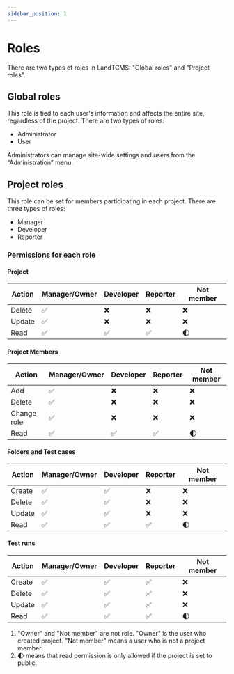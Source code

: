 ```yaml
---
sidebar_position: 1
---
```


# Roles

There are two types of roles in LandTCMS: "Global roles" and "Project roles".

## Global roles

This role is tied to each user's information and affects the entire site, regardless of the project.
There are two types of roles:

- Administrator
- User

Administrators can manage site-wide settings and users from the “Administration” menu.

## Project roles

This role can be set for members participating in each project.
There are three types of roles:

- Manager
- Developer
- Reporter

### Permissions for each role

#### Project

| Action | Manager/Owner | Developer | Reporter | Not member |
| ------ | ------------- | --------- | -------- | ---------- |
| Delete | ✅            | ❌        | ❌       | ❌         |
| Update | ✅            | ❌        | ❌       | ❌         |
| Read   | ✅            | ✅        | ✅       | 🌓         |

#### Project Members

| Action      | Manager/Owner | Developer | Reporter | Not member |
| ----------- | ------------- | --------- | -------- | ---------- |
| Add         | ✅            | ❌        | ❌       | ❌         |
| Delete      | ✅            | ❌        | ❌       | ❌         |
| Change role | ✅            | ❌        | ❌       | ❌         |
| Read        | ✅            | ✅        | ✅       | 🌓         |

#### Folders and Test cases

| Action | Manager/Owner | Developer | Reporter | Not member |
| ------ | ------------- | --------- | -------- | ---------- |
| Create | ✅            | ✅        | ❌       | ❌         |
| Delete | ✅            | ✅        | ❌       | ❌         |
| Update | ✅            | ✅        | ❌       | ❌         |
| Read   | ✅            | ✅        | ✅       | 🌓         |

#### Test runs

| Action | Manager/Owner | Developer | Reporter | Not member |
| ------ | ------------- | --------- | -------- | ---------- |
| Create | ✅            | ✅        | ✅       | ❌         |
| Delete | ✅            | ✅        | ✅       | ❌         |
| Update | ✅            | ✅        | ✅       | ❌         |
| Read   | ✅            | ✅        | ✅       | 🌓         |

1. "Owner" and "Not member" are not role. "Owner" is the user who created project.
   "Not member" means a user who is not a project member
1. 🌓 means that read permission is only allowed if the project is set to public.
